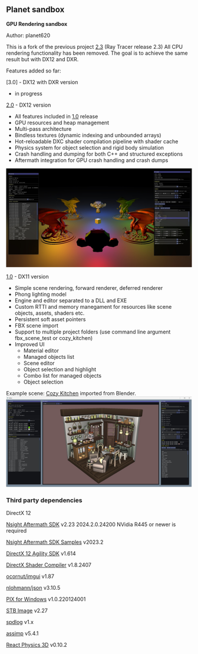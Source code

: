 ## Planet sandbox
**GPU Rendering sandbox**

Author: planet620

This is a fork of the previous project [2.3] (Ray Tracer release 2.3)
All CPU rendering functionality has been removed.
The goal is to achieve the same result but with DX12 and DXR.

Features added so far:

[3.0] - DX12 with DXR version
 - in progress

[2.0] - DX12 version
- All features included in [1.0] release
- GPU resources and heap management
- Multi-pass architecture
- Bindless textures (dynamic indexing and unbounded arrays)
- Hot-reloadable DXC shader compilation pipeline with shader cache
- Physics system for object selection and rigid body simulation
- Crash handling and dumping for both C++ and structured exceptions
- Aftermath integration for GPU crash handling and crash dumps
 
![Example output](screen2.jpg)

[1.0] - DX11 version
- Simple scene rendering, forward renderer, deferred renderer
- Phong lighting model
- Engine and editor separated to a DLL and EXE
- Custom RTTI and memory manegament for resources like scene objects, assets, shaders etc.
- Persistent soft asset pointers
- FBX scene import
- Support to multiple project folders (use command line argument fbx_scene_test or cozy_kitchen)
- Improved UI
    - Material editor
    - Managed objects list
    - Scene editor
    - Object selection and highlight
    - Combo list for managed objects
    - Object selection

Example scene: [Cozy Kitchen] imported from Blender.
![Example output](screen.jpg)

### Third party dependencies
DirectX 12

[Nsight Aftermath SDK] v2.23 2024.2.0.24200
NVidia R445 or newer is required

[Nsight Aftermath SDK Samples] v2023.2

[DirectX 12 Agility SDK] v1.614

[DirectX Shader Compiler] v1.8.2407

[ocornut/imgui] v1.87

[nlohmann/json] v3.10.5

[PIX for Windows] v1.0.220124001

[STB Image] v2.27

[spdlog] v1.x

[assimp] v5.4.1

[React Physics 3D] v0.10.2

[//]: # (links)

   [1.0]: <https://bitbucket.org/planet620/planetsandbox/src/release_1.0/>
   [2.0]: <https://github.com/mpolaczyk/planet_sandbox/tree/release_2.0/>
   [2.3]: <https://bitbucket.org/planet620/raytracer/src/release_2.3/>
   [ocornut/imgui]: <https://github.com/ocornut/imgui>
   [nlohmann/json]: <https://github.com/nlohmann/json>
   [PIX for Windows]: <https://devblogs.microsoft.com/pix/download>
   [STB Image]: <http://nothings.org/stb>
   [spdlog]: <https://github.com/gabime/spdlog/tree/v1.x>
   [assimp]: <https://github.com/assimp/assimp>
   [Cozy Kitchen]: <https://www.blender.org/download/demo-files>
   [DirectX 12 Agility SDK]: <https://www.nuget.org/packages/Microsoft.Direct3D.D3D12/1.614.0>
   [DirectX Shader Compiler]: <https://github.com/microsoft/DirectXShaderCompiler/releases/tag/v1.8.2407>
   [Nsight Aftermath SDK Samples]: <https://github.com/NVIDIA/nsight-aftermath-samples/releases/tag/2023.2>
   [Nsight Aftermath SDK]: <https://developer.nvidia.com/nsight-aftermath>
   [React Physics 3d]: <https://github.com/DanielChappuis/reactphysics3d/tree/v0.10.2>